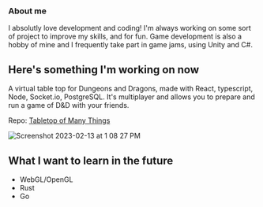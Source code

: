 ### About me

I absolutly love development and coding! I'm always working on some sort of project to improve my skills, and for fun.
Game development is also a hobby of mine and I frequently take part in game jams, using Unity and C#.

## Here's something I'm working on now

A virtual table top for Dungeons and Dragons, made with React, typescript, Node, Socket.io, PostgreSQL.
It's multiplayer and allows you to prepare and run a game of D&D with your friends.

Repo: [Tabletop of Many Things](https://github.com/bsmrdel101/Tabletop-of-Many-Things)

![Screenshot 2023-02-13 at 1 08 27 PM](https://user-images.githubusercontent.com/43832671/218551245-e80789d2-2c6d-418f-8425-490de54ad8a3.png)

## What I want to learn in the future

- WebGL/OpenGL
- Rust
- Go

